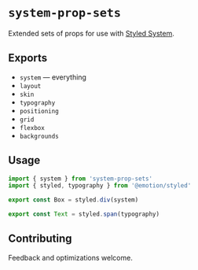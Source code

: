 # `system-prop-sets`

Extended sets of props for use with [Styled System].

## Exports

* `system` — everything
* `layout`
* `skin`
* `typography`
* `positioning`
* `grid`
* `flexbox`
* `backgrounds`

## Usage

```js
import { system } from 'system-prop-sets'
import { styled, typography } from '@emotion/styled'

export const Box = styled.div(system)

export const Text = styled.span(typography)
```

## Contributing

Feedback and optimizations welcome.

[Styled System]: https://styled-system.com
